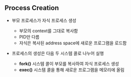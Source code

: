 ## Process Creation
- 부모 프로세스가 자식 프로세스 생성
    + 부모의 context를 그대로 복사함
    + PID만 다름
    + 자식은 복사된 address space에 새로운 프로그램을 로드함

- 프로세스의 생성은 다음 두 시스템 콜로 나누어 실행
    + **fork()** 시스템 콜이 부모를 복사하여 자식 프로세스 생성
    + **exec()** 시스템 콜을 통해 새로운 프로그램을 메모리에 올림